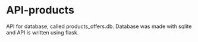 # API-products

API for database, called products_offers.db. Database was made with sqlite and API is written using flask.
